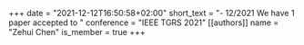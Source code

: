 +++
date = "2021-12-12T16:50:58+02:00"
short_text = "- 12/2021 We have 1 paper accepted to "
conference = "IEEE TGRS 2021"
[[authors]]
    name = "Zehui Chen"
    is_member = true
+++